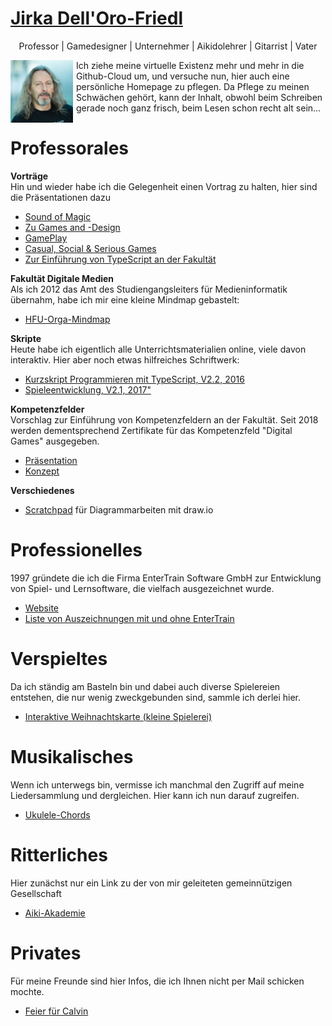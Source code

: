 # [Jirka Dell'Oro-Friedl](https://JirkaDellOro.github.io)
<p align="center">Professor | Gamedesigner | Unternehmer | Aikidolehrer | Gitarrist | Vater</p>

<a href="JirkaSmall.jpg" target="_blank"><img src="JirkaSmall.jpg" width="100" style="float:left; display=inline; margin-right: 5px"/></a> Ich ziehe meine virtuelle Existenz mehr und mehr in die Github-Cloud um, und versuche nun, hier auch eine persönliche Homepage zu pflegen. Da Pflege zu meinen Schwächen gehört, kann der Inhalt, obwohl beim Schreiben gerade noch ganz frisch, beim Lesen schon recht alt sein...

# Professorales
**Vorträge**  
Hin und wieder habe ich die Gelegenheit einen Vortrag zu halten, hier sind die Präsentationen dazu
- [Sound of Magic](Prof/Vorträge/SoundOfMagic/Vortrag.pdf)
- [Zu Games and -Design](Prof/Vorträge/HochschuleKunstKarlsruhe/VortragKunstKarlsruhe2019.pdf)  
- [GamePlay](Prof/Vorträge/GamePlay_Final.swf)
- [Casual, Social & Serious Games](Prof/Vorträge/Casual_Social_Serious.swf)
- [Zur Einführung von TypeScript an der Fakultät](Prof/Vorträge/TypeScriptHFU.pdf)

**Fakultät Digitale Medien**  
Als ich 2012 das Amt des Studiengangsleiters für Medieninformatik übernahm, habe ich mir eine kleine Mindmap gebastelt:  
- [HFU-Orga-Mindmap](https://jirkadelloro.github.io/FreeMindViewer/?map=Organisation.mm&path=https://JirkaDellOro.github.io/Prof)  

**Skripte**  
Heute habe ich eigentlich alle Unterrichtsmaterialien online, viele davon interaktiv. Hier aber noch etwas hilfreiches Schriftwerk:
- [Kurzskript Programmieren mit TypeScript, V2.2, 2016](Prof/Skripte/Kurzskript_160621.pdf)
- [Spieleentwicklung, V2.1, 2017"](Prof/Skripte/Kurzskript_160621.pdf)  

**Kompetenzfelder**  
Vorschlag zur Einführung von Kompetenzfeldern an der Fakultät. Seit 2018 werden dementsprechend Zertifikate für das Kompetenzfeld "Digital Games" ausgegeben.
- [Präsentation](Prof/Konpetenzfelder/ÜberlegungenKompetenzfelder_170126.pdf)  
- [Konzept](Prof/Konpetenzfelder/Kompetenzfelder_170410.pdf)  

**Verschiedenes**
- [Scratchpad](Prof/Jirkas_draw.io_UML-Scratchpad.xml) für Diagrammarbeiten mit draw.io

# Professionelles
1997 gründete die ich die Firma EnterTrain Software GmbH zur Entwicklung von Spiel- und Lernsoftware, die vielfach ausgezeichnet wurde.
- [Website](https://www.entertrain.com)
- [Liste von Auszeichnungen mit und ohne EnterTrain](EnterTrain/Awards)

# Verspieltes
Da ich ständig am Basteln bin und dabei auch diverse Spielereien entstehen, die nur wenig zweckgebunden sind, sammle ich derlei hier.
- [Interaktive Weihnachtskarte (kleine Spielerei)](Gamedesign/LetItSnow/start.html)

# Musikalisches
Wenn ich unterwegs bin, vermisse ich manchmal den Zugriff auf meine Liedersammlung und dergleichen. Hier kann ich nun darauf zugreifen.
- [Ukulele-Chords](Musik/Ukulele.md)

# Ritterliches
Hier zunächst nur ein Link zu der von mir geleiteten gemeinnützigen Gesellschaft
- [Aiki-Akademie](http://www.aiki-akademie.org)

# Privates
Für meine Freunde sind hier Infos, die ich Ihnen nicht per Mail schicken mochte.
- [Feier für Calvin](Privat/Calvin/Feier18)
